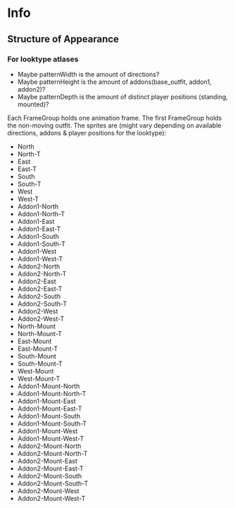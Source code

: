 # Info

## Structure of Appearance

### For looktype atlases

-   Maybe patternWidth is the amount of directions?
-   Maybe patternHeight is the amount of addons(base_outfit, addon1, addon2)?
-   Maybe patternDepth is the amount of distinct player positions (standing, mounted)?

Each FrameGroup holds one animation frame. The first FrameGroup holds the non-moving outfit.
The sprites are (might vary depending on available directions, addons & player positions for the looktype):

-   North
-   North-T
-   East
-   East-T
-   South
-   South-T
-   West
-   West-T
-   Addon1-North
-   Addon1-North-T
-   Addon1-East
-   Addon1-East-T
-   Addon1-South
-   Addon1-South-T
-   Addon1-West
-   Addon1-West-T
-   Addon2-North
-   Addon2-North-T
-   Addon2-East
-   Addon2-East-T
-   Addon2-South
-   Addon2-South-T
-   Addon2-West
-   Addon2-West-T
-   North-Mount
-   North-Mount-T
-   East-Mount
-   East-Mount-T
-   South-Mount
-   South-Mount-T
-   West-Mount
-   West-Mount-T
-   Addon1-Mount-North
-   Addon1-Mount-North-T
-   Addon1-Mount-East
-   Addon1-Mount-East-T
-   Addon1-Mount-South
-   Addon1-Mount-South-T
-   Addon1-Mount-West
-   Addon1-Mount-West-T
-   Addon2-Mount-North
-   Addon2-Mount-North-T
-   Addon2-Mount-East
-   Addon2-Mount-East-T
-   Addon2-Mount-South
-   Addon2-Mount-South-T
-   Addon2-Mount-West
-   Addon2-Mount-West-T
